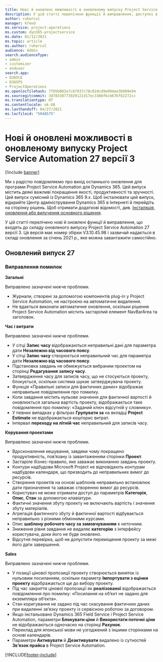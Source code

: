```yaml
---
title: Нові й оновлені можливості в оновленому випуску Project Service Automation 27 версії 3
description: У цій статті перелічено функції й виправлення, доступні в оновленому випуску Project Service Automation 27 версії 3.
author: ruhercul
manager: kfend
ms.service: project-operations
ms.custom: dyn365-projectservice
ms.date: 01/12/2021
ms.topic: article
ms.author: ruhercul
audience: Admin
search.audienceType:
- admin
- customizer
- enduser
search.app:
- D365CE
- D365PS
- ProjectOperations
ms.openlocfilehash: 7f05b082e7c67937c78c82dcd9e094ee3b989e94
ms.sourcegitcommit: 3d78338773929121d17ec3386f6cb67bfb2272cc
ms.translationtype: HT
ms.contentlocale: uk-UA
ms.lasthandoff: 04/27/2021
ms.locfileid: "5948575"
---
```

# <a name="whats-new-or-changed-in-project-service-automation-update-release-27-v3"></a>Нові й оновлені можливості в оновленому випуску Project Service Automation 27 версії 3

[!include [banner](../includes/psa-now-project-operations.md)]

Ми з радістю повідомляємо про вихід останнього оновлення для програми Project Service Automation для Dynamics 365. Цей випуск містить деякі важливі покращення якості, продуктивності та зручності. Цей випуск сумісний із Dynamics 365 9.x. Щоб інсталювати цей випуск, відкрийте Центр адміністрування Dynamics 365 в Інтернеті й перейдіть на сторінку рішень. Щоб отримати додаткові відомості, див. [Інсталяція, оновлення або вилучення основного рішення](/power-platform/admin/install-remove-preferred-solution).

У цій статті перелічено нові й оновлені функції й виправлення, що входять до складу оновленого випуску Project Service Automation 27 версії 3. Ця версія має номер збірки V3.10.45.98 і зазвичай надається в складі оновлення за січень 2021 р., яке можна завантажити самостійно.

## <a name="update-release-27"></a>Оновлений випуск 27

### <a name="bug-fixes"></a>Виправлення помилок

**Загальні**

Виправлено зазначені нижче проблеми.

- Журнали, створені за допомогою компонентів plug-in у Project Service Automation, не настроєно на автоматичне видалення.
- Не вдається виконати автоматичне оновлення, оскільки рішення Project Service Automation містить застарілий елемент NavBarArea та заголовок.

**Час і витрати**

Виправлено зазначені нижче проблеми.

- У сітці **Запис часу** відображаються неправильні дані для параметра дати **Незалежно від часового поясу**.
- У сітці **Запис часу** створюється неправильний час для параметра дати **Незалежно від часового поясу**.
- Підстановка завдань не обмежується вибраним проектом на сторінці **Редагування запису часу**.
- Затвердження часу для записів часу, що не стосуються проекту, блокується, оскільки система шукає затверджувача проекту.
- Функція «Правильні записи для фактичних даних» відображає неправильне повідомлення про помилку.
- Коли завдання містить нульове значення для фактичної вартості й оновлюється загальна вартість проекту, відображається таке повідомлення про помилку: «Заданий ключ відсутній у словнику».
- У певних випадках у фільтрах **Групувати за** на вкладці **Project Estimate** не відображається кошторис витрат.
- Інтервал **переходу на літній час** неправильний для записів часу.

**Керування проектами**

Виправлено зазначені нижче проблеми.

- Вдосконалення кешування, завдяки чому покращено продуктивність, пов’язану із завантаженням сторінки **Проект**.
- Застаріле бізнес-правило, яке заважає виконанню завдань проекту.
- Контури надбудови Microsoft Project не відповідають контурам надбудови календаря, що призводить до неправильних вимог до ресурсів.
- Створення проектів на основі шаблонів неправильно встановлює дати призначення та заважає створенню вимог до ресурсів.
- Користувач не може отримати доступ до параметрів **Категорія**, **Опис**, **Стан** за допомогою клавіатури.
- Фактичні значення збуту проекту не включають вартість і значення збуту матеріалів.
- Агрегація фактичного збуту й фактичної вартості відбувається неправильно з різними обмінними курсами.
- Опис **шаблону робочого часу за замовчуванням** є неточним.
- Зниження рівня завдання не видаляє **категорію** з інтерфейсу користувача, доки його не буде оновлено.
- Відсутня перевірка, щоб не допустити переміщення проекту за межі його дати завершення.

**Sales**

Виправлено зазначені нижче проблеми.

- У позиції цінової пропозиції проекту створюється виняток із нульовим посиланням, оскільки параметр **Імпортувати з оцінки проекту** відображається ще до вибору проекту.
- Під час закриття цінової пропозиції як **реалізованої** відображається повідомлення про помилку: «Посилання на об’єкт не задано для екземпляра об’єкта».
- Стан коригування не задано під час скасування фактичних даних при видаленні зв’язку проекту із сервісною роботою за договором.
- Якщо інстальовано Dynamics 365 Field Service і Project Service Automation, параметри **Блокувати ціни** й **Використати поточні ціни** не відображаються одночасно на сторінці **Рахунок**.
- Переклад для японської мови не узгоджений з іншими сторінками на основі календарів.
- Параметри **Активувати** й **Деактивувати** видалено із сутностей **Зв’язок прайса** в Project Service Automation.


[!INCLUDE[footer-include](../includes/footer-banner.md)]